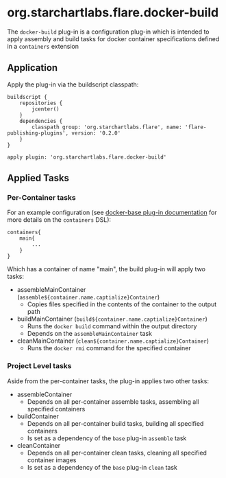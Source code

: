 # org.starchartlabs.flare.docker-build

The `docker-build` plug-in is a configuration plug-in which is intended to apply assembly and build tasks for docker container specifications defined in a `containers` extension

## Application

Apply the plug-in via the buildscript classpath:

```
buildscript {
    repositories {
        jcenter()
    }
    dependencies {
        classpath group: 'org.starchartlabs.flare', name: 'flare-publishing-plugins', version: '0.2.0'
    }
}

apply plugin: 'org.starchartlabs.flare.docker-build'
```

## Applied Tasks

### Per-Container tasks

For an example configuration (see [docker-base plug-in documentation](./docker-base.md) for more details on the `containers` DSL):

```
containers{
    main{
        ...
    }
}
```

Which has a container of name "main", the build plug-in will apply two tasks:

- assembleMainContainer (`assemble${container.name.captialize}Container`)
  - Copies files specified in the contents of the container to the output path
- buildMainContainer (`build${container.name.captialize}Container`)
  - Runs the `docker build` command within the output directory
  - Depends on the `assembleMainContainer` task
- cleanMainContainer (`clean${container.name.captialize}Container`)
  - Runs the `docker rmi` command for the specified container
  
### Project Level tasks

Aside from the per-container tasks, the plug-in applies two other tasks:

- assembleContainer
  - Depends on all per-container assemble tasks, assembling all specified containers
- buildContainer
  - Depends on all per-container build tasks, building all specified containers
  - Is set as a dependency of the `base` plug-in `assemble` task
- cleanContainer
  - Depends on all per-container clean tasks, cleaning all specified container images
  - Is set as a dependency of the `base` plug-in `clean` task
